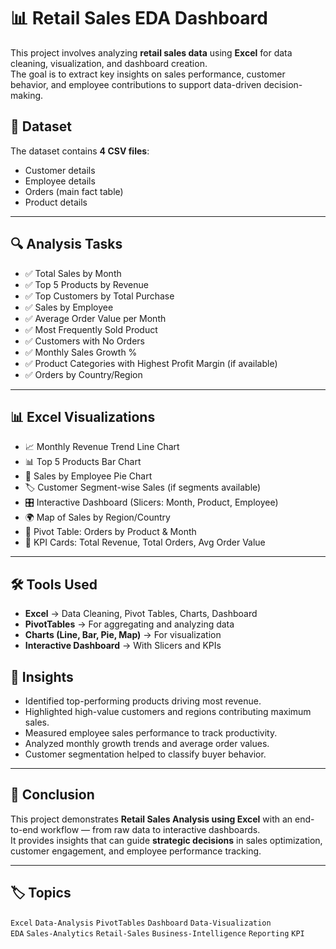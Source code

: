 # 📊 Retail Sales EDA Dashboard

This project involves analyzing **retail sales data** using **Excel** for data cleaning, visualization, and dashboard creation.  
The goal is to extract key insights on sales performance, customer behavior, and employee contributions to support data-driven decision-making.  


## 📁 Dataset

The dataset contains **4 CSV files**:
-  Customer details  
-  Employee details  
-  Orders (main fact table)  
-  Product details  

---

## 🔍 Analysis Tasks

- ✅ Total Sales by Month  
- ✅ Top 5 Products by Revenue  
- ✅ Top Customers by Total Purchase  
- ✅ Sales by Employee  
- ✅ Average Order Value per Month  
- ✅ Most Frequently Sold Product  
- ✅ Customers with No Orders  
- ✅ Monthly Sales Growth %  
- ✅ Product Categories with Highest Profit Margin (if available)  
- ✅ Orders by Country/Region  

---

## 📊 Excel Visualizations

- 📈 Monthly Revenue Trend Line Chart  
- 📊 Top 5 Products Bar Chart  
- 🥧 Sales by Employee Pie Chart  
- 🏷 Customer Segment-wise Sales (if segments available)  
- 🎛 Interactive Dashboard (Slicers: Month, Product, Employee)  
- 🌍 Map of Sales by Region/Country  
- 📑 Pivot Table: Orders by Product & Month  
- 🎯 KPI Cards: Total Revenue, Total Orders, Avg Order Value  

---

## 🛠 Tools Used

- **Excel** → Data Cleaning, Pivot Tables, Charts, Dashboard  
- **PivotTables** → For aggregating and analyzing data  
- **Charts (Line, Bar, Pie, Map)** → For visualization  
- **Interactive Dashboard** → With Slicers and KPIs  


## 📌 Insights

- Identified top-performing products driving most revenue.  
- Highlighted high-value customers and regions contributing maximum sales.  
- Measured employee sales performance to track productivity.  
- Analyzed monthly growth trends and average order values.  
- Customer segmentation helped to classify buyer behavior.  

---

## 🚀 Conclusion

This project demonstrates **Retail Sales Analysis using Excel** with an end-to-end workflow — from raw data to interactive dashboards.  
It provides insights that can guide **strategic decisions** in sales optimization, customer engagement, and employee performance tracking.  

---

## 🏷 Topics

`Excel` `Data-Analysis` `PivotTables` `Dashboard` `Data-Visualization`  
`EDA` `Sales-Analytics` `Retail-Sales` `Business-Intelligence` `Reporting` `KPI`  
